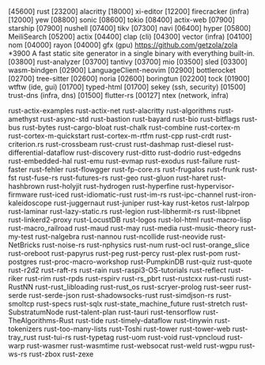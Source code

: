 [45600] rust
[23200] alacritty
[18000] xi-editor
[12200] firecracker (infra)
[12000] yew
[08800] sonic
[08600] tokio
[08400] actix-web
[07900] starship
[07900] nushell
[07400] tikv
[07300] navi
[06400] hyper
[05800] MeiliSearch
[05200] actix
[04400] clap (cli)
[04300] vector (infra)
[04100] nom
[04000] rayon
[04000] gfx (gpu)
https://github.com/getzola/zola \*3900 A fast static site generator in a single binary with everything built-in.
[03800] rust-analyzer
[03700] tantivy
[03700] mio
[03500] sled
[03300] wasm-bindgen
[02900] LanguageClient-neovim
[02900] bottlerocket
[02700] tree-sitter
[02600] noria
[02600] boringtun
[02200] tock
[01900] wtftw (ide, gui)
[01700] typed-html
[01700] sekey (ssh, security)
[01500] trust-dns (infra, dns)
[01500] flutter-rs
[00127] ntex (network, infra)

rust-actix-examples
rust-actix-net
rust-alacritty
rust-algorithms
rust-amethyst
rust-async-std
rust-bastion
rust-bayard
rust-bio
rust-bitflags
rust-bus
rust-bytes
rust-cargo-bloat
rust-chalk
rust-combine
rust-cortex-m
rust-cortex-m-quickstart
rust-cortex-m-rtfm
rust-cpp
rust-crdt
rust-criterion.rs
rust-crossbeam
rust-crust
rust-dashmap
rust-diesel
rust-differential-dataflow
rust-discovery
rust-ditto
rust-dodrio
rust-edgedns
rust-embedded-hal
rust-emu
rust-evmap
rust-exodus
rust-failure
rust-faster
rust-fehler
rust-flowgger
rust-fp-core.rs
rust-frugalos
rust-frunk
rust-fst
rust-fuse-rs
rust-futures-rs
rust-geo
rust-gluon
rust-haret
rust-hashbrown
rust-holyjit
rust-hydrogen
rust-hyperfine
rust-hypervisor-firmware
rust-iced
rust-idiomatic-rust
rust-im-rs
rust-ipc-channel
rust-iron-kaleidoscope
rust-juggernaut
rust-juniper
rust-kay
rust-ketos
rust-lalrpop
rust-laminar
rust-lazy-static.rs
rust-legion
rust-libhermit-rs
rust-libpnet
rust-linkerd2-proxy
rust-LocustDB
rust-logos
rust-lol-html
rust-macro-lisp
rust-macro_railroad
rust-maud
rust-may
rust-media
rust-music-theory
rust-my-test
rust-nalgebra
rust-nannou
rust-ncollide
rust-neovide
rust-NetBricks
rust-noise-rs
rust-nphysics
rust-num
rust-ocl
rust-orange_slice
rust-oreboot
rust-papyrus
rust-peg
rust-percy
rust-plex
rust-pom
rust-postgres
rust-proc-macro-workshop
rust-PumpkinDB
rust-quiz
rust-quote
rust-r2d2
rust-raft-rs
rust-rain
rust-raspi3-OS-tutorials
rust-reflect
rust-riker
rust-rim
rust-rpds
rust-rspirv
rust-rs_pbrt
rust-rustcxx
rust-rusti
rust-RustNN
rust-rust_libloading
rust-rust_os
rust-scryer-prolog
rust-seer
rust-serde
rust-serde-json
rust-shadowsocks-rust
rust-simdjson-rs
rust-smoltcp
rust-specs
rust-sqlx
rust-state_machine_future
rust-stretch
rust-SubstratumNode
rust-talent-plan
rust-tauri
rust-tensorflow
rust-TheAlgorithms-Rust
rust-tide
rust-timely-dataflow
rust-tinywin
rust-tokenizers
rust-too-many-lists
rust-Toshi
rust-tower
rust-tower-web
rust-tray_rust
rust-tui-rs
rust-typetag
rust-uom
rust-void
rust-vpncloud
rust-warp
rust-wasmer
rust-wasmtime
rust-websocat
rust-weld
rust-wgpu
rust-ws-rs
rust-zbox
rust-zexe
